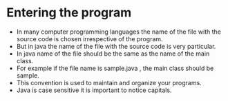 # Entering the program
- In many computer programming languages the name of the file with the source code is chosen irrespective of the program.
- But in java the name of the file with the source code is very particular.
- In java name of the file should be the same as the name of the main class.
- For example if the file name is sample.java , the main class should be sample.
- This convention is used to maintain and organize your programs.
- Java is case sensitive it is important to notice capitals.
